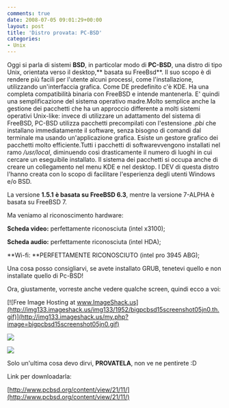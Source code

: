 ```yaml
---
comments: true
date: 2008-07-05 09:01:29+00:00
layout: post
title: 'Distro provata: PC-BSD'
categories:
- Unix
---
```


Oggi si parla di sistemi **BSD**, in particolar modo di **PC-BSD**, una distro di tipo Unix, orientata verso il desktop,** basata su FreeBsd**. Il suo scopo è di rendere più facili per l'utente alcuni processi, come l'installazione, utilizzando un'interfaccia grafica. Come DE predefinito c'è KDE. Ha una completa compatibilità binaria con FreeBSD e intende mantenerla. E' quindi una semplificazione del sistema operativo madre.Molto semplice anche la gestione dei pacchetti che ha un approccio differente a molti sistemi operativi Unix-like: invece di utilizzare un adattamento del sistema di FreeBSD, PC-BSD utilizza pacchetti precompilati con l'estensione _.pbi_ che installano immediatamente il software, senza bisogno di comandi dal terminale ma usando un'applicazione grafica. Esiste un gestore grafico dei pacchetti molto efficiente.Tutti i pacchetti di softwarevvengono installati nel ramo _/usr/local_, diminuendo così drasticamente il numero di luoghi in cui cercare un eseguibile installato. Il sistema dei pacchetti si occupa anche di creare un collegamento nel menu KDE e nel desktop. I DEV di questa distro l'hanno creata con lo scopo di facilitare l'esperienza degli utenti Windows e/o BSD.

La versione **1.5.1** **è basata su** **FreeBSD 6.3**, mentre la versione 7-ALPHA è basata su FreeBSD 7.

Ma veniamo al riconoscimento hardware:

**Scheda video:** perfettamente riconosciuta (intel x3100);

**Scheda audio:** perfettamente riconosciuta (intel HDA);

**Wi-fi: **PERFETTAMENTE RICONOSCIUTO (intel pro 3945 ABG);

Una cosa posso consigliarvi, se avete installato GRUB, tenetevi quello e non installate quello di Pc-BSD!


Ora, giustamente, vorreste anche vedere qualche screen, quindi ecco a voi:

[![Free Image Hosting at www.ImageShack.us](http://img133.imageshack.us/img133/1952/bigpcbsd15screenshot05jn0.th.gif)](http://img133.imageshack.us/my.php?image=bigpcbsd15screenshot05jn0.gif)

[![](http://www.allfreeportal.com/imghost/thumbs/177979pcbsd-desktop.jpg)](http://www.allfreeportal.com/imghost/viewer.php?id=177979pcbsd-desktop.jpg)

[![](http://www.allfreeportal.com/imghost/thumbs/269288testdrive_pcbsd_softwarerepo.png)](http://www.allfreeportal.com/imghost/viewer.php?id=269288testdrive_pcbsd_softwarerepo.png)

Solo un'ultima cosa devo dirvi, **PROVATELA**, non ve ne pentirete :D

Link per downloadarla:

[http://www.pcbsd.org/content/view/21/11/](http://www.pcbsd.org/content/view/21/11/)
